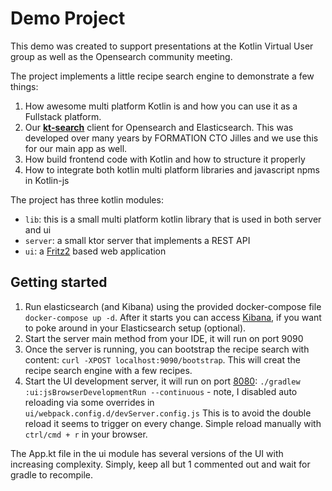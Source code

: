 # Demo Project

This demo was created to support presentations at the Kotlin Virtual User group as well as the Opensearch community meeting.

The project implements a little recipe search engine to demonstrate a few things:

1. How awesome multi platform Kotlin is and how you can use it as a Fullstack platform.
1. Our **[kt-search](https://github.com/jillesvangurp/kt-search)** client for Opensearch and Elasticsearch. This was developed over many years by FORMATION CTO Jilles and we use this for our main app as well.
1. How build frontend code with Kotlin and how to structure it properly
1. How to integrate both kotlin multi platform libraries and javascript npms in Kotlin-js

The project has three kotlin modules:

- `lib`: this is a small multi platform kotlin library that is used in both server and ui
- `server`: a small ktor server that implements a REST API
- `ui`: a [Fritz2](https://www.fritz2.dev/) based web application

## Getting started

1. Run elasticsearch (and Kibana) using the provided docker-compose file `docker-compose up -d`. After it starts you can access [Kibana](http://localhostL5601), if you want to poke around in your Elasticsearch setup (optional).
1. Start the server main method from your IDE, it will run on port 9090
1. Once the server is running, you can bootstrap the recipe search with content: `curl -XPOST localhost:9090/bootstrap`. This will creat the recipe search engine with a few recipes.
1. Start the UI development server, it will run on port [8080](http://localhost:8080/): `./gradlew :ui:jsBrowserDevelopmentRun --continuous` - note, I disabled auto reloading via some overrides in `ui/webpack.config.d/devServer.config.js` This is to avoid the double reload it seems to trigger on every change. Simple reload manually with `ctrl/cmd + r` in your browser.

The App.kt file in the ui module has several versions of the UI with increasing complexity. Simply, keep all but 1 commented out and wait for gradle to recompile.
